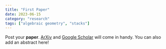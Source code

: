 ```yaml
---
title: "First Paper"
date: 2023-06-15
category: "research"
tags: ["algebraic geometry", "stacks"]
---
```


Post your **paper**. <a href = "https://arxiv.org/">ArXiv</a> and <a href = "https://scholar.google.com/">Google Scholar</a> will come in handy. You can also add an abstract here!